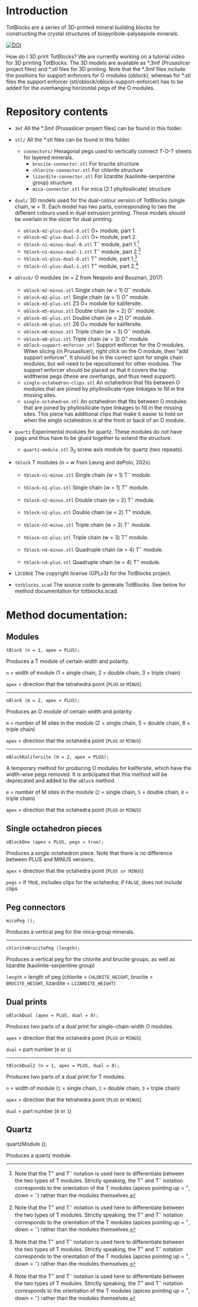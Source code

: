 # Introduction

TotBlocks are a series of 3D-printed mineral building blocks for constructing the crystal structures of biopyribole-palysepiole minerals.

[![DOI](https://zenodo.org/badge/398404495.svg)](https://zenodo.org/badge/latestdoi/398404495)

How do I 3D print TotBlocks?
We are currently working on a tutorial video for 3D printing TotBlocks.
The 3D models are available as *.3mf (Prusaslicer project files) and *.stl files for 3D printing. 
Note that the *.3mf files include the positions for support enforcers for O modules (oblock), 
whereas for *.stl files the support enforcer (stl/oblock/oblock-support-enforcer) has to be added for the overhanging horizontal pegs of the O modules.

# Repository contents

<!-- todo: add links -->

- `3mf`						All the *.3mf (Prusaslicer project files) can be found in this folder.
<!-- todo: add these files -->

- `stl/`					All the *.stl files can be found in this folder.
  -	`connectors/`			Hexagonal pegs used to vertically connect T-O-T sheets for layered minerals.
	- `brucite-connector.stl`		For brucite structure
	- `chlorite-connector.stl`		For chlorite structure
	- `lizardite-connector.stl`	For lizardite (kaolinite-serpentine group) structure
	- `mica-connector.stl`			For mica (2:1 phyllosilicate) structure
	
- `dual/` 					3D models used for the dual-colour version of TotBlocks (single chain, w = 1). 
							Each model has two parts, corresponding to two the different colours used in dual extrusion printing.
							These models should be overlain in the slicer for dual printing.
  - `oblock-m2-plus-dual-0.stl`		O+ module, part 1.
  - `oblock-m2-plus-dual-1.stl`		O+ module, part 2.
  - `tblock-n1-minus-dual-0.stl`	T<sup>−</sup> module, part 1.[^1]
  - `tblock-n1-minus-dual-1.stl`	T<sup>−</sup> module, part 2.[^1]
  - `tblock-n1-plus-dual-0.stl`		T<sup>+</sup> module, part 1.[^1]
  - `tblock-n1-plus-dual-1.stl`		T<sup>+</sup> module, part 2.[^1]
		
- `oblock/`					O modules (m = Z from Nespolo and Bouznari, 2017)
  - `oblock-m2-minus.stl`			Single chain (w = 1) O<sup>−</sup> module.
  - `oblock-m2-plus.stl`			Single chain (w = 1) O<sup>+</sup> module.
  - `oblock-m3-plus.stl`			Z3 O+ module for kalifersite.
  - `oblock-m5-minus.stl`			Double chain (w = 2) O<sup>−</sup> module.
  - `oblock-m5-plus.stl`			Double chain (w = 2) O<sup>+</sup> module.
  - `oblock-m6-plus.stl`			Z6 O+ module for kalifersite.
  - `oblock-m8-minus.stl`			Triple chain (w = 3) O<sup>−</sup> module.
  - `oblock-m8-plus.stl`			Triple chain (w = 3) O<sup>+</sup> module.
  - `oblock-support-enforcer.stl`	Support enforcer for the O modules. When slicing (in Prusaslicer), right click on the O module, then "add support enforcer". 
									It should be in the correct spot for single chain modules, but will need to be repositioned for other modules.
									The support enforcer should be placed so that it covers the top widthwise pegs (these are overhangs, and thus need support).
  - `single-octahedron-clips.stl`	An octahedron that fits between O modules that are joined by phyllosilicate-type linkages to fill in the missing sites.
  - `single-octahedron.stl`			An octahedron that fits between O modules that are joined by phyllosilicate-type linkages to fill in the missing sites.
									This piece has additional clips that make it easier to hold on when the single octahedron is at the front or back of an O module.
	
- `quartz`					Experimental modules for quartz. These modules do not have pags and thus have to be glued together to extend the structure.
  - `quartz-module.stl`				3<sub>2</sub> screw axis module for quartz (two repeats).

- `tblock`					T modules (n = w from Leung and dePolo, 202x)
  - `tblock-n1-minus.stl`			Single chain (w = 1) T<sup>−</sup> module.
  - `tblock-n1-plus.stl`			Single chain (w = 1) T<sup>+</sup> module.
  - `tblock-n2-minus.stl`			Double chain (w = 2) T<sup>−</sup> module.
  - `tblock-n2-plus.stl`			Double chain (w = 2) T<sup>+</sup> module.
  - `tblock-n3-minus.stl`			Triple chain (w = 3) T<sup>−</sup> module.
  - `tblock-n3-plus.stl`			Triple chain (w = 3) T<sup>+</sup> module.
  - `tblock-n4-minus.stl`			Quadruple chain (w = 4) T<sup>−</sup> module.
  
  
  - `tblock-n4-plus.stl`			Quadruple chain (w = 4) T<sup>+</sup> module.
- `LICENSE` 				The copyright license (GPLv3) for the TotBlocks project.
- `totblocks.scad`			The source code to generate TotBlocks. See below for method documentation for totblocks.scad.

[^1]: Note that the T<sup>+</sup> and T<sup>−</sup> notation is used here to differentiate between the two types of T modules. 
 Strictly speaking, the T<sup>+</sup> and T<sup>−</sup> notation corresponds to the orientation of the T modules (apices pointing up = <sup>+</sup>, down = <sup>−</sup>) rather than the modules themselves.


# Method documentation:

## Modules

	tBlock (n = 1, apex = PLUS);

Produces a T module of certain width and polarity.

`n` = width of module (1 = single chain, 2 = double chain, 3 = triple chain)

`apex` = direction that the tetrahedra point (`PLUS` or `MINUS`)

***

	oBlock (m = 2, apex = PLUS);

Produces an O module of certain width and polarity

`m` = number of M sites in the module (2 = single chain, 5 = double chain, 8 = triple chain)

`apex` = direction that the octahedra point (`PLUS` or `MINUS`)

***

	oBlockKalifersite (m = 2, apex = PLUS);

A temporary method for producing O modules for kalifersite, which have the width-wise pegs removed. It is anticipated that this method will be deprecated and added to the `oBlock` method.
 
`m` = number of M sites in the module (`2` = single chain, `5` = double chain, `8` = triple chain)

`apex` = direction that the octahedra point (`PLUS` or `MINUS`)


## Single octahedron pieces


	oBlockOne (apex = PLUS, pegs = true);

Produces a single octahedron piece. Note that there is no difference between PLUS and MINUS versions.

`apex` = direction that the octahedra point (`PLUS or MINUS`)

`pegs` = if `TRUE`, includes clips for the octahedra; if `FALSE`, does not include clips


## Peg connectors


	micaPeg ();

Produces a vertical peg for the mica-group minerals.

***

	chloriteBrucitePeg (length);

Produces a vertical peg for the chlorite and brucite groups, as well as lizardite (kaolinite-serpentine group)

`length` = length of peg (chlorite = `CHLORITE_HEIGHT`, brucite = `BRUCITE_HEIGHT`, lizardite = `LIZARDITE_HEIGHT`)


## Dual prints


	oBlockDual (apex = PLUS, dual = 0);

Produces two parts of a dual print for single-chain-width O modules.

`apex` = direction that the octahedra point (`PLUS` or `MINUS`)

`dual` = part number (`0` or `1`)

***

	tBlockDual2 (n = 1, apex = PLUS, dual = 0);

Produces two parts of a dual print for T modules.

`n` = width of module (`1` = single chain, `2` = double chain, `3` = triple chain)

`apex` = direction that the tetrahedra point (`PLUS` or `MINUS`)

`dual` = part number (`0` or `1`)


## Quartz


quartzModule ();

Produces a quartz module.
